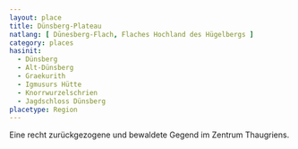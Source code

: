 ```yaml
---
layout: place
title: Dünsberg-Plateau
natlang: [ Dūnesberg-Flach, Flaches Hochland des Hügelbergs ]
category: places
hasinit:
  - Dünsberg
  - Alt-Dünsberg
  - Graekurith
  - Igmusurs Hütte
  - Knorrwurzelschrien
  - Jagdschloss Dünsberg
placetype: Region
---
```


Eine recht zurückgezogene und bewaldete Gegend im Zentrum Thaugriens.